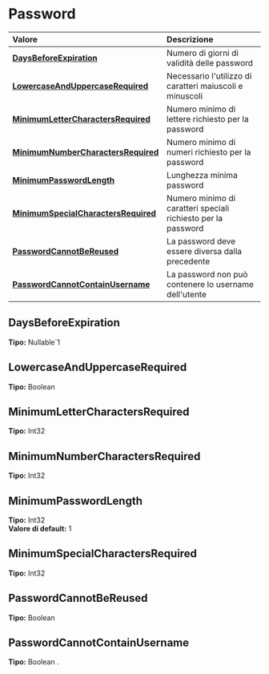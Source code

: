 # Password

| Valore | Descrizione |
| :--- | :--- |
| [**DaysBeforeExpiration**](password.md#daysbeforeexpiration) | Numero di giorni di validità delle password |
| [**LowercaseAndUppercaseRequired**](password.md#lowercaseanduppercaserequired) | Necessario l'utilizzo di caratteri maiuscoli e minuscoli |
| [**MinimumLetterCharactersRequired**](password.md#minimumlettercharactersrequired) | Numero minimo di lettere richiesto per la password |
| [**MinimumNumberCharactersRequired**](password.md#minimumnumbercharactersrequired) | Numero minimo di numeri richiesto per la password |
| [**MinimumPasswordLength**](password.md#minimumpasswordlength) | Lunghezza minima password |
| [**MinimumSpecialCharactersRequired**](password.md#minimumspecialcharactersrequired) | Numero minimo di caratteri speciali richiesto per la password |
| [**PasswordCannotBeReused**](password.md#passwordcannotbereused) | La password deve essere diversa dalla precedente |
| [**PasswordCannotContainUsername**](password.md#passwordcannotcontainusername) | La password non può contenere lo username dell'utente |

## DaysBeforeExpiration

**Tipo:** Nullable`1

## LowercaseAndUppercaseRequired

**Tipo:** Boolean

## MinimumLetterCharactersRequired

**Tipo:** Int32

## MinimumNumberCharactersRequired

**Tipo:** Int32

## MinimumPasswordLength

**Tipo:** Int32  
**Valore di default:** 1

## MinimumSpecialCharactersRequired

**Tipo:** Int32

## PasswordCannotBeReused

**Tipo:** Boolean

## PasswordCannotContainUsername

**Tipo:** Boolean
.